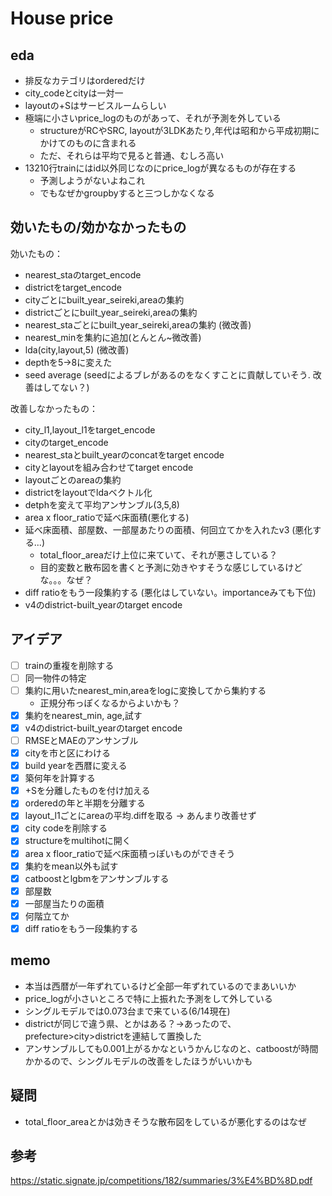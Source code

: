 # House price

## eda
* 排反なカテゴリはorderedだけ
* city_codeとcityは一対一
* layoutの+Sはサービスルームらしい
* 極端に小さいprice_logのものがあって、それが予測を外している
  * structureがRCやSRC, layoutが3LDKあたり,年代は昭和から平成初期にかけてのものに含まれる
  * ただ、それらは平均で見ると普通、むしろ高い
* 13210行trainにはid以外同じなのにprice_logが異なるものが存在する
  * 予測しようがないよねこれ
  * でもなぜかgroupbyすると三つしかなくなる
  
## 効いたもの/効かなかったもの
効いたもの：
* nearest_staのtarget_encode
* districtをtarget_encode
* cityごとにbuilt_year_seireki,areaの集約
* districtごとにbuilt_year_seireki,areaの集約
* nearest_staごとにbuilt_year_seireki,areaの集約 (微改善)
* nearest_minを集約に追加(とんとん~微改善)
* lda(city,layout,5) (微改善)
* depthを5->8に変えた
* seed average (seedによるブレがあるのをなくすことに貢献していそう. 改善はしてない？)



改善しなかったもの：
* city_l1,layout_l1をtarget_encode
* cityのtarget_encode
* nearest_staとbuilt_yearのconcatをtarget encode
* cityとlayoutを組み合わせてtarget encode
* layoutごとのareaの集約
* districtをlayoutでldaベクトル化
* detphを変えて平均アンサンブル(3,5,8)
* area x floor_ratioで延べ床面積(悪化する)
* 延べ床面積、部屋数、一部屋あたりの面積、何回立てかを入れたv3 (悪化する...)
  * total_floor_areaだけ上位に来ていて、それが悪さしている？
  * 目的変数と散布図を書くと予測に効きやすそうな感じしているけどな。。。なぜ？
* diff ratioをもう一段集約する (悪化はしていない。importanceみても下位)
* v4のdistrict-built_yearのtarget encode



## アイデア

* [ ] trainの重複を削除する
* [ ] 同一物件の特定
* [ ] 集約に用いたnearest_min,areaをlogに変換してから集約する
  * 正規分布っぽくなるからよいかも？
* [x] 集約をnearest_min, age,試す
* [x] v4のdistrict-built_yearのtarget encode
* [ ] RMSEとMAEのアンサンブル
* [x] cityを市と区にわける
* [x] build yearを西暦に変える
* [x] 築何年を計算する
* [x] +Sを分離したものを付け加える
* [x] orderedの年と半期を分離する
* [x] layout_l1ごとにareaの平均.diffを取る -> あんまり改善せず
* [x] city codeを削除する
* [x] structureをmultihotに開く
* [x] area x floor_ratioで延べ床面積っぽいものができそう
* [x] 集約をmean以外も試す
* [x] catboostとlgbmをアンサンブルする
* [x] 部屋数
* [x] 一部屋当たりの面積
* [x] 何階立てか
* [x] diff ratioをもう一段集約する

## memo

* 本当は西暦が一年ずれているけど全部一年ずれているのでまあいいか
* price_logが小さいところで特に上振れた予測をして外している
* シングルモデルでは0.073台まで来ている(6/14現在)
* districtが同じで違う県、とかはある？->あったので、prefecture>city>districtを連結して置換した
* アンサンブルしても0.001上がるかなというかんじなのと、catboostが時間かかるので、シングルモデルの改善をしたほうがいいかも

## 疑問

* total_floor_areaとかは効きそうな散布図をしているが悪化するのはなぜ

## 参考

https://static.signate.jp/competitions/182/summaries/3%E4%BD%8D.pdf
